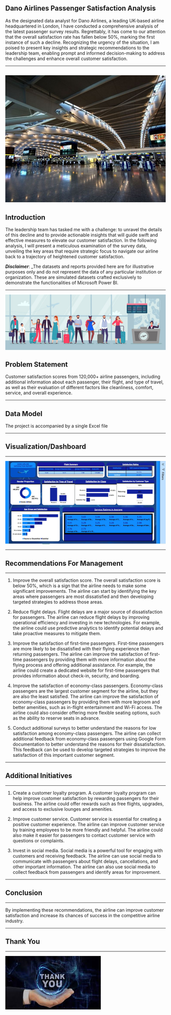 Dano Airlines Passenger Satisfaction Analysis
---
As the designated data analyst for Dano Airlines, a leading UK-based airline headquartered in London, I have conducted a comprehensive analysis of the latest passenger survey results. Regrettably, it has come to our attention that the overall satisfaction rate has fallen below 50%, marking the first instance of such a decline. Recognizing the urgency of the situation, I am poised to present key insights and strategic recommendations to the leadership team, enabling prompt and informed decision-making to address the challenges and enhance overall customer satisfaction.

---
![](Airport_image.jpg)
----

## Introduction

The leadership team has tasked me with a challenge: to unravel the details of this decline and to provide actionable insights that will guide swift and effective measures to elevate our customer satisfaction. In the following analysis, I will present a meticulous examination of the survey data, unveiling the key areas that require strategic focus to navigate our airline back to a trajectory of heightened customer satisfaction.

**_Disclaimer_**: _The datasets and reports provided here are for illustrative purposes only and do not represent the data of any particular institution or organization. These are simulated datasets crafted exclusively to demonstrate the functionalities of Microsoft Power BI.

----
![](queue-airport-check.jpg)

## Problem Statement

Customer satisfaction scores from 120,000+ airline passengers, including additional information about
each passenger, their flight, and type of travel, as well as their evaluation of different factors like
cleanliness, comfort, service, and overall experience.

---


## Data Model
 The project is accompanied by a single Excel file

 ---


## Visualization/Dashboard

---
 ![](Dano_visual.jpg)

 ---

 ## Recommendations For Management

 ---

1. Improve the overall satisfaction score. The overall satisfaction score is below 50%, which is a sign that the airline needs to make some significant improvements. The airline can start by identifying the key areas where passengers are most dissatisfied and then developing targeted strategies to address those areas.

2. Reduce flight delays. Flight delays are a major source of dissatisfaction for passengers. The airline can reduce flight delays by improving operational efficiency and investing in new technologies. For example, the airline could use predictive analytics to identify potential delays and take proactive measures to mitigate them.

3. Improve the satisfaction of first-time passengers. First-time passengers are more likely to be dissatisfied with their flying experience than returning passengers. The airline can improve the satisfaction of first-time passengers by providing them with more information about the flying process and offering additional assistance. For example, the airline could create a dedicated website for first-time passengers that provides information about check-in, security, and boarding.

4. Improve the satisfaction of economy-class passengers. Economy-class passengers are the largest customer segment for the airline, but they are also the least satisfied. The airline can improve the satisfaction of economy-class passengers by providing them with more legroom and better amenities, such as in-flight entertainment and Wi-Fi access. The airline could also consider offering more flexible seating options, such as the ability to reserve seats in advance.

5. Conduct additional surveys to better understand the reasons for low satisfaction among economy-class passengers. The airline can collect additional feedback from economy-class passengers using Google Form documentation to better understand the reasons for their dissatisfaction. This feedback can be used to develop targeted strategies to improve the satisfaction of this important customer segment.

---

## Additional Initiatives 

---
1. Create a customer loyalty program. A customer loyalty program can help improve customer satisfaction by rewarding passengers for their business. The airline could offer rewards such as free flights, upgrades, and access to exclusive lounges and amenities.

2. Improve customer service. Customer service is essential for creating a positive customer experience. The airline can improve customer service by training employees to be more friendly and helpful. The airline could also make it easier for passengers to contact customer service with questions or complaints.

3. Invest in social media. Social media is a powerful tool for engaging with customers and receiving feedback. The airline can use social media to communicate with passengers about flight delays, cancellations, and other important information. The airline can also use social media to collect feedback from passengers and identify areas for improvement.

----

## Conclusion

----
By implementing these recommendations, the airline can improve customer satisfaction and increase its chances of success in the competitive airline industry.

---
 
## Thank You
 ---
 
 ![](Thank_you_2.jpeg)
